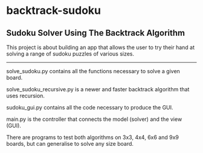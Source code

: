 # backtrack-sudoku
## Sudoku Solver Using The Backtrack Algorithm

This project is about building an app that allows the user to try their hand at solving a range of sudoku puzzles of various sizes.

---

solve_sudoku.py contains all the functions necessary to solve a given board.

solve_sudoku_recursive.py is a newer and faster backtrack algorithm that uses recursion.

sudoku_gui.py contains all the code necessary to produce the GUI.

main.py is the controller that connects the model (solver) and the view (GUI).

There are programs to test both algorithms on 3x3, 4x4, 6x6 and 9x9 boards, but can generalise to solve any size board.
